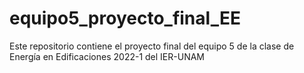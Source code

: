 # equipo5_proyecto_final_EE
Este repositorio contiene el proyecto final del equipo 5 de la clase de Energía en Edificaciones 2022-1 del IER-UNAM
